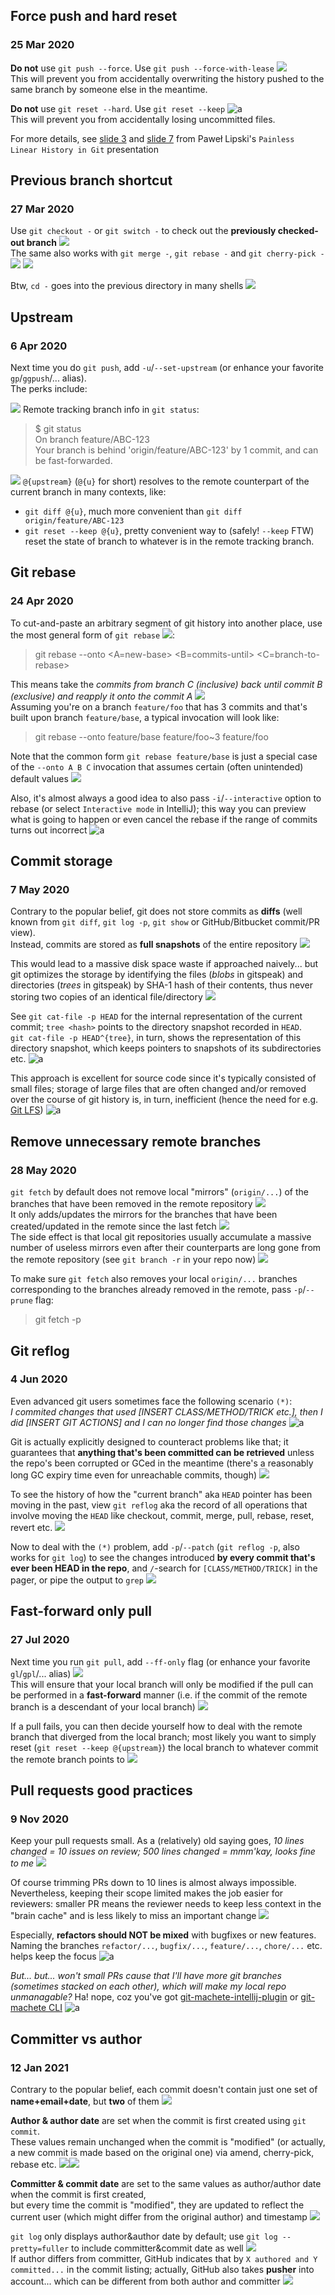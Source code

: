 ## Force push and hard reset
### 25 Mar 2020

**Do not** use `git push --force`. Use `git push --force-with-lease` ![](muscle) <br/>
This will prevent you from accidentally overwriting the history pushed to the same branch by someone else in the meantime.

**Do not** use `git reset --hard`. Use `git reset --keep` ![a](hard-hat-parrot) <br/>
This will prevent you from accidentally losing uncommitted files.

For more details, see [slide 3](http://slides.com/plipski/git-linear-history#/3) and [slide 7](http://slides.com/plipski/git-linear-history#/7)
from Paweł Lipski's `Painless Linear History in Git` presentation


## Previous branch shortcut
### 27 Mar 2020

Use `git checkout -` or `git switch -` to check out the **previously checked-out branch** ![](leftwards_arrow_with_hook) <br/>
The same also works with `git merge -`, `git rebase -` and `git cherry-pick -` ![](cherries) ![](pick)

Btw, `cd -` goes into the previous directory in many shells ![](bash)


## Upstream
### 6 Apr 2020

Next time you do `git push`, add `-u`/`--set-upstream` (or enhance your favorite `gp`/`ggpush`/... alias).<br/>
The perks include:

![](one)  Remote tracking branch info in `git status`:

> $ git status<br/>
> On branch feature/ABC-123<br/>
> Your branch is behind 'origin/feature/ABC-123' by 1 commit, and can be fast-forwarded.

![](two)  `@{upstream}` (`@{u}` for short) resolves to the remote counterpart of the current branch in many contexts, like:
* `git diff @{u}`, much more convenient than `git diff origin/feature/ABC-123`
* `git reset --keep @{u}`, pretty convenient way to (safely! `--keep` FTW) reset the state of branch to whatever is in the remote tracking branch.


## Git rebase
### 24 Apr 2020

To cut-and-paste an arbitrary segment of git history into
another place, use the most general form of `git rebase` ![](scissors):

> git rebase --onto <A=new-base> <B=commits-until> <C=branch-to-rebase>

This means take the _commits from branch C (inclusive) back until
commit B (exclusive) and reapply it onto the commit A_ ![](machete) <br/>
Assuming you're on a branch `feature/foo` that has 3 commits
and that's built upon branch `feature/base`, a typical
invocation will look like:

> git rebase --onto feature/base feature/foo~3 feature/foo

Note that the common form `git rebase feature/base`
is just a special case of the `--onto A B C`
invocation that assumes certain (often unintended)
default values ![](no_good)

Also, it's almost always a good idea to also
pass `-i`/`--interactive` option to rebase (or select
`Interactive mode` in IntelliJ); this way you can
preview what is going to happen or even cancel
the rebase if the range of commits turns out
incorrect ![a](worg-brom-gome)


## Commit storage
### 7 May 2020

Contrary to the popular belief, git does not store
commits as **diffs** (well known from `git diff`,
`git log -p`, `git show` or GitHub/Bitbucket commit/PR view). <br/>
Instead, commits are stored as **full snapshots**
of the entire repository ![](camera_with_flash)

This would lead to a massive disk space waste if
approached naively... but git optimizes the storage
by identifying the files (_blobs_ in gitspeak) and
directories (_trees_ in gitspeak) by SHA-1 hash of
their contents, thus never storing two copies of
an identical file/directory ![](hash)

See `git cat-file -p HEAD` for the internal representation
of the current commit; `tree <hash>` points to the
directory snapshot recorded in `HEAD`. <br/>
`git cat-file -p HEAD^{tree}`, in turn, shows the
representation of this directory snapshot, which
keeps pointers to snapshots of its subdirectories etc. ![a](nyan-cat)

This approach is excellent for source code since it's
typically consisted of small files; storage of large
files that are often changed and/or removed over the
course of git history is, in turn, inefficient (hence
the need for e.g. [Git LFS](https://git-lfs.github.com/)) ![a](github-parrot)


## Remove unnecessary remote branches
### 28 May 2020

`git fetch` by default does not remove
local "mirrors" (`origin/...`) of the
branches that have been removed in the
remote repository ![](wastebasket) <br/>
It only adds/updates the mirrors for the
branches that have been created/updated
in the remote since the last fetch ![](arrow_down) <br/>
The side effect is that local git repositories
usually accumulate a massive number of useless
mirrors even after their counterparts are long
gone from the remote repository
(see `git branch -r` in your repo now) ![](no_good)

To make sure `git fetch` also removes your local
`origin/...` branches corresponding to the branches
already removed in the remote, pass `-p`/`--prune` flag: <br/>

> git fetch -p


## Git reflog
### 4 Jun 2020

Even advanced git users sometimes face the following scenario `(*)`: <br/>
_I commited changes that used [INSERT CLASS/METHOD/TRICK etc.], then I did
[INSERT GIT ACTIONS] and I can no longer find those changes_ ![a](revert-it-parrot)

Git is actually explicitly designed to counteract problems like that;
it guarantees that **anything that's been committed can be retrieved**
unless the repo's been corrupted or GCed in the meantime
(there's a reasonably long GC expiry time even for unreachable commits, though) ![](relieved)

To see the history of how the "current branch" aka `HEAD` pointer has been moving in the past,
view `git reflog` aka the record of all operations that involve moving the `HEAD`
like checkout, commit, merge, pull, rebase, reset, revert etc. ![](scroll)

Now to deal with the `(*)` problem, add `-p`/`--patch` (`git reflog -p`, also works for `git log`)
to see the changes introduced **by every commit that's ever been HEAD in the repo**,
and `/`-search for `[CLASS/METHOD/TRICK]` in the pager, or pipe the output to `grep` ![](sleuth_or_spy)


## Fast-forward only pull
### 27 Jul 2020

Next time you run `git pull`, add `--ff-only` flag (or enhance your favorite `gl`/`gpl`/... alias) ![](pull-request) <br/>
This will ensure that your local branch will only be modified if the pull can be performed
in a **fast-forward** manner (i.e. if the commit of the remote branch
is a descendant of your local branch) ![](bika-bika)

If a pull fails, you can then decide yourself how to deal with the remote branch
that diverged from the local branch; most likely you want to simply reset
(`git reset --keep @{upstream}`) the local branch to whatever commit the remote branch points to ![](point_left)


## Pull requests good practices
### 9 Nov 2020

Keep your pull requests small. As a (relatively) old saying goes,
_10 lines changed = 10 issues on review; 500 lines changed = mmm'kay,
looks fine to me_ ![](xd-thinking)

Of course trimming PRs down to 10 lines is almost always impossible.
Nevertheless, keeping their scope limited makes the job easier for reviewers:
smaller PR means the reviewer needs to keep less context in the "brain cache"
and is less likely to miss an important change ![](brain)

Especially, **refactors should NOT be mixed** with bugfixes or new features.
Naming the branches `refactor/...`, `bugfix/...`, `feature/...`, `chore/...` etc.
helps keep the focus ![a](party-bug)

_But... but... won't small PRs cause that I'll have more git branches
(sometimes stacked on each other), which will make my local repo unmanagable?_
Ha! nope, coz you've got [git-machete-intellij-plugin](https://github.com/VirtusLab/git-machete-intellij-plugin#git-machete-intellij-plugin)
or [git-machete CLI](https://github.com/VirtusLab/git-machete#git-machete) ![a](git-machete-fading)


## Committer vs author
### 12 Jan 2021

Contrary to the popular belief, each commit doesn't contain just one set of
**name+email+date**, but **two** of them ![](gemini)

**Author & author date** are set when the commit is first created using `git commit`. <br/>
These values remain unchanged when the commit is "modified"
(or actually, a new commit is made based on the original one) via amend,
cherry-pick, rebase etc. ![](cherries)![](pick)

**Committer & commit date** are set to the same values as author/author date
when the commit is first created, <br/>
but every time the commit is "modified", they are updated to reflect the current user
(which might differ from the original author) and timestamp ![](writing_hand)

`git log` only displays author&author date by default; use `git log --pretty=fuller`
to include committer&commit date as well ![](+1) <br/>
If author differs from committer, GitHub indicates that by `X authored and Y committed...`
in the commit listing; actually, GitHub also takes **pusher** into account...
which can be different from both author and committer ![](github)
